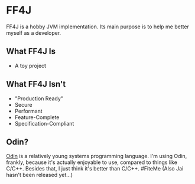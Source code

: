 # FF4J
FF4J is a hobby JVM implementation. Its main purpose is to help me better myself as a developer.

## What FF4J Is
 - A toy project

## What FF4J Isn't
 - "Production Ready"
 - Secure
 - Performant
 - Feature-Complete
 - Specification-Compliant
 
 ## Odin?
[Odin](https://odin-lang.org/) is a relatively young systems programming language. I'm using Odin, frankly, because it's actually enjoyable to use, compared to things like C/C++. Besides that, I just think it's better than C/C++. #FiteMe
(Also Jai hasn't been released yet...)